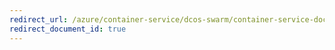 ```yaml
---
redirect_url: /azure/container-service/dcos-swarm/container-service-docker-swarm
redirect_document_id: true
---
```

